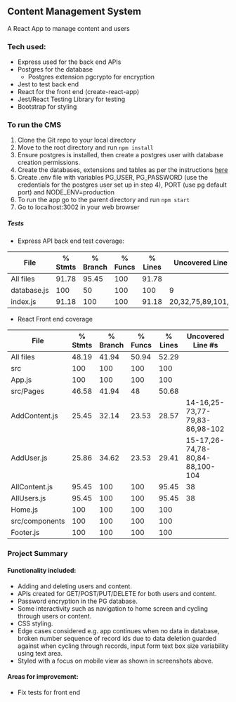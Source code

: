 ## Content Management System
A React App to manage content and users

### Tech used:
- Express used for the back end APIs
- Postgres for the database
  - Postgres extension pgcrypto for encryption
- Jest to test back end
- React for the front end (create-react-app)
- Jest/React Testing Library for testing
- Bootstrap for styling

### To run the CMS
1. Clone the Git repo to your local directory
2. Move to the root directory and run ```npm install```
3. Ensure postgres is installed, then create a postgres user with database creation permissions.
4. Create the databases, extensions and tables as per the instructions [here](db-schema.sql)
5. Create .env file with variables PG_USER, PG_PASSWORD (use the credentials for the postgres user set up in step 4), PORT (use pg default port) and NODE_ENV=production
6. To run the app go to the parent directory and run ```npm start```
7. Go to localhost:3002 in your web browser

##### Tests
- Express API back end test coverage:

File         | % Stmts | % Branch | % Funcs | % Lines | Uncovered Line #s
-------------|---------|----------|---------|---------|---------------------
All files    |   91.78 |    95.45 |     100 |   91.78 |
 database.js |     100 |       50 |     100 |     100 | 9
 index.js    |   91.18 |      100 |     100 |   91.18 | 20,32,75,89,101,144
 
- React Front end coverage

File            | % Stmts | % Branch | % Funcs | % Lines | Uncovered Line #s
----------------|---------|----------|---------|---------|---------------------------------
All files       |   48.19 |    41.94 |   50.94 |   52.29 | 
 src            |     100 |      100 |     100 |     100 | 
  App.js        |     100 |      100 |     100 |     100 | 
 src/Pages      |   46.58 |    41.94 |      48 |   50.68 | 
  AddContent.js |   25.45 |    32.14 |   23.53 |   28.57 | 14-16,25-73,77-79,83-86,98-102 
  AddUser.js    |   25.86 |    34.62 |   23.53 |   29.41 | 15-17,26-74,78-80,84-88,100-104
  AllContent.js |   95.45 |      100 |     100 |   95.45 | 38
  AllUsers.js   |   95.45 |      100 |     100 |   95.45 | 38
  Home.js       |     100 |      100 |     100 |     100 | 
 src/components |     100 |      100 |     100 |     100 | 
  Footer.js     |     100 |      100 |     100 |     100 | 

### Project Summary
#### Functionality included:
- Adding and deleting users and content.
- APIs created for GET/POST/PUT/DELETE for both users and content.  
- Password encryption in the PG database.  
- Some interactivity such as navigation to home screen and cycling through users or content.  
- CSS styling.
- Edge cases considered e.g. app continues when no data in database, broken number sequence of record ids due to data deletion guarded against when cycling through records, input form text box size variability using text area.   
- Styled with a focus on mobile view as shown in screenshots above.  

#### Areas for improvement:
- Fix tests for front end